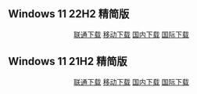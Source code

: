 ## Windows 11 22H2 精简版

<p align="center">
    <a class="btn" href="https://download.fuibafuyu.cn/d/123/System/Windows/Lite/Win11-22H2-Lite-ALPHA220329.iso">联通下载</a>
    <a class="btn" href="https://download.fuibafuyu.cn/d/139/System/Windows/Lite/Win11-22H2-Lite-ALPHA220329.iso">移动下载</a>
    <a class="btn" rel="noopener noreferrer" href="https://download.fuibafuyu.cn/d/Ali/System/Windows/Lite/Win11-22H2-Lite-ALPHA220329.iso">国内下载</a>
    <a class="btn" href="https://download.fuibafuyu.cn/d/OD/System/Windows/Lite/Win11-22H2-Lite-ALPHA220329.iso">国际下载</a>
</p>

## Windows 11 21H2 精简版

<p align="center">
    <a class="btn" href="https://download.fuibafuyu.cn/d/123/System/Windows/Lite/Win11-21H2-Lite-ALPHA211003.iso">联通下载</a>
    <a class="btn" href="https://download.fuibafuyu.cn/d/139/System/Windows/Lite/Win11-21H2-Lite-ALPHA211003.iso">移动下载</a>
    <a class="btn" rel="noopener noreferrer" href="https://download.fuibafuyu.cn/d/Ali/System/Windows/Lite/Win11-21H2-Lite-ALPHA211003.iso">国内下载</a>
    <a class="btn" href="https://download.fuibafuyu.cn/d/OD/System/Windows/Lite/Win11-21H2-Lite-ALPHA211003.iso">国际下载</a>
</p>